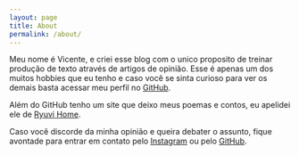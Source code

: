 ```yaml
---
layout: page
title: About
permalink: /about/
---
```


Meu nome é Vicente, e criei esse blog com o unico proposito de treinar produção de texto através de artigos de opinião. Esse é apenas um dos muitos hobbies que eu tenho e caso você se sinta curioso para ver os demais basta acessar meu perfil no [GitHub].

Além do GitHub tenho um site que deixo meus poemas e contos, eu apelidei ele de [Ryuvi Home].

Caso você discorde da minha opinião e queira debater o assunto, fique avontade para entrar em contato pelo [Instagram] ou pelo [GitHub].

[GitHub]:https://github.com/ryuvi

[Instagram]:https://www.instagram.com/vi_rafinha/

[Ryuvi Home]:https://ryuvi-home.vercel.app/
